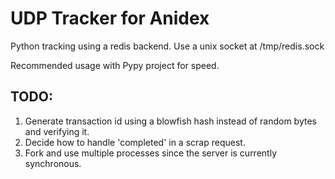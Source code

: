 UDP Tracker for Anidex
==========

Python tracking using a redis backend.
Use a unix socket at /tmp/redis.sock

Recommended usage with Pypy project for speed.

## TODO:
1. Generate transaction id using a blowfish hash instead of random bytes and verifying it.
2. Decide how to handle 'completed' in a scrap request.
3. Fork and use multiple processes since the server is currently synchronous.
